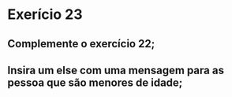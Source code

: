 # Exerício 23
## Complemente o exercício 22;
## Insira um else com uma mensagem para as pessoa que são menores de idade;